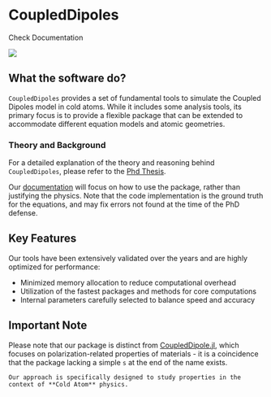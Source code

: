 # CoupledDipoles

Check Documentation

 [![][docs-master-img]][docs-master-url]

[docs-master-img]: https://img.shields.io/badge/docs-master-blue.svg
[docs-master-url]: https://noelaraujo.github.io/CoupledDipoles.jl/dev/

## What the software do?

`CoupledDipoles` provides a set of fundamental tools to simulate the Coupled Dipoles model in cold atoms. While it includes some analysis tools, its primary focus is to provide a flexible package that can be extended to accommodate different equation models and atomic geometries.

### Theory and Background
For a detailed explanation of the theory and reasoning behind `CoupledDipoles`, please refer to the [Phd Thesis](https://doi.org/10.11606/T.76.2024.tde-26012024-114225). 

Our [documentation](https://noelaraujo.github.io/CoupledDipoles.jl/dev/) will focus on how to use the package, rather than justifying the physics. Note that the code implementation is the ground truth for the equations, and may fix errors not found at the time of the PhD defense.



## Key Features

Our tools have been extensively validated over the years and are highly optimized for performance:

- Minimized memory allocation to reduce computational overhead
- Utilization of the fastest packages and methods for core computations
- Internal parameters carefully selected to balance speed and accuracy


## Important Note

Please note that our package is distinct from [CoupledDipole.jl](https://nano-optics.ac.nz/CoupledDipole.jl/dev/theory/), which focuses on polarization-related properties of materials - it is a coincidence that the package lacking a simple `s` at the end of the name exists.

```
Our approach is specifically designed to study properties in the context of **Cold Atom** physics.
```
